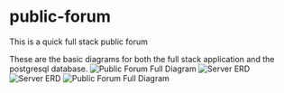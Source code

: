 # public-forum
This is a quick full stack public forum

These are the basic diagrams for both the full stack application and the postgresql database.
![Public Forum Full Diagram](https://github.com/guy-jerome/public-forum/assets/103655673/483ffb9f-3487-4d0b-b318-2afe47aafd6c)
![Server ERD](https://github.com/guy-jerome/public-forum/assets/103655673/0784a26a-9d92-481f-824b-b2bf55f462b8)
![Server ERD](https://github.com/guy-jerome/public-forum/assets/103655673/78f8ab8d-6ada-4351-a072-775afb1488be)
![Public Forum Full Diagram](https://github.com/guy-jerome/public-forum/assets/103655673/1c6df322-0f49-4f5b-984f-2cc01f0540d8)
